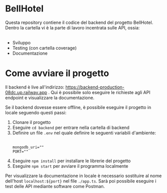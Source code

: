 <h1>BellHotel</h1>
Questa repository contiene il codice del backend del progetto BellHotel. 
Dentro la cartella vi è la parte di lavoro incentrata sulle API, ossia:
</br></br>
<ul>
<li>Sviluppo</li>
<li>Testing (con cartella coverage)</li>
<li>Documentazione</li>
</ul>

<h1>Come avviare il progetto</h1>

Il backend è live all'indirizzo: https://backend-production-08dc.up.railway.app . Qui è possibile solo eseguire le richieste agli API endpoint e visualizzare la documentazione.

Se il backend dovesse essere offline, è possibile eseguire il progetto in locale seguendo questi passi:

1) Clonare il progetto
2) Eseguire ```cd backend``` per entrare nella cartella di backend
3) Definire un file ```.env``` nel quale definire le seguenti variabili d'ambiente:
   </br></br>
   ```
   mongodb_uri=""
   PORT=""
   ```
5) Eseguire ```npm install``` per installare le librerie del progetto
6) Eseguire ```npm start``` per avviare il programma localmente

Per visualizzare la documentazione in locale è necessario sostituire al nome dell'host ```localhost:${port}``` nel file ```./app.ts```. Sarà poi possibile eseguire i test delle API mediante software come Postman. 
